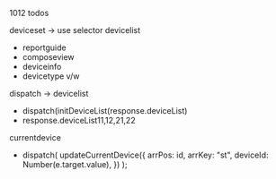 1012 todos

deviceset -> use selector devicelist 
 - reportguide
 - composeview
 - deviceinfo
 - devicetype v/w


dispatch -> devicelist

 - dispatch(initDeviceList(response.deviceList)
 - response.deviceList11,12,21,22

currentdevice

  - dispatch(
      updateCurrentDevice({
        arrPos: id,
        arrKey: "st",
        deviceId: Number(e.target.value),
      })
    );

